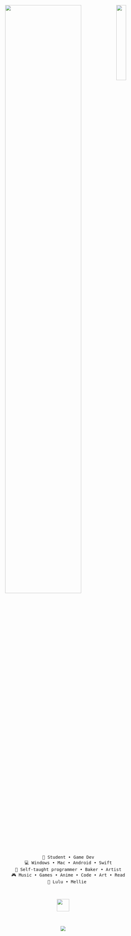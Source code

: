 <div align="center">
<img src="https://github.com/user-attachments/assets/7e63bfcd-aa5a-4027-ac06-b2020152d156" width="25%" align="right" />
<img src="https://readme-typing-svg.demolab.com?font=Inconsolata&weight=500&size=50&duration=4000&pause=300&color=82d66d&center=true&vCenter=true&multiline=true&repeat=false&random=false&width=1300&height=140&lines=Hello+there;+This+is+Fish%2C+a+gamer%2C+goblin%2C+and+wannabe+developer" width="70%" />  
<br><br>
<pre>
    💼 Student • Game Dev
    💻 Windows • Mac • Android • Swift
    📖 Self-taught programmer • Baker • Artist
    🎮 Music • Games • Anime • Code • Art • Read
    🐾 Lulu • Mellie 
</pre>
<br><br>
<img src="https://github.com/user-attachments/assets/2266f404-67cd-4b8e-80ab-2d007fe42f84" height="40" />
<br><br><br>
    
[![](https://img.shields.io/badge/linkedin-0a66c2)](http://linkedin.com/in/ingridrosselis)
</div>
